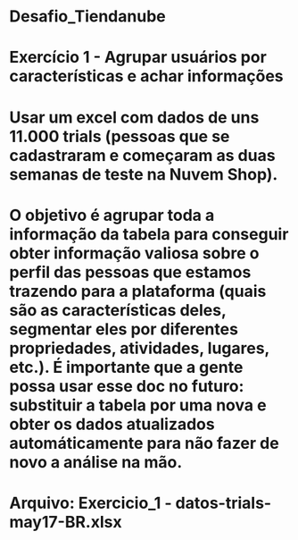 # Desafio_Tiendanube
# Exercício 1 - Agrupar usuários por características e achar informações

# Usar um excel com dados de uns 11.000 trials (pessoas que se cadastraram e começaram as duas semanas de teste na Nuvem Shop).

# O objetivo é agrupar toda a informação da tabela para conseguir obter informação valiosa sobre o perfil das pessoas que estamos trazendo para a plataforma (quais são as características deles, segmentar eles por diferentes propriedades, atividades, lugares, etc.). É importante que a gente possa usar esse doc no futuro: substituir a tabela por uma nova e obter os dados atualizados automáticamente para não fazer de novo a análise na mão.

# Arquivo: Exercicio_1 - datos-trials-may17-BR.xlsx
